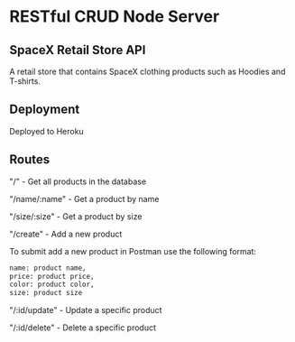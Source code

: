 # RESTful CRUD Node Server

## SpaceX Retail Store API 
A retail store that contains SpaceX clothing products such as Hoodies and T-shirts. 

## Deployment 
Deployed to Heroku

## Routes

"/" - Get all products in the database

"/name/:name" - Get a product by name

"/size/:size" - Get a product by size

"/create" - Add a new product


To submit add a new product in Postman use the following format:

```bash 
name: product name,
price: product price,
color: product color,
size: product size
```

"/:id/update" - Update a specific product

"/:id/delete" - Delete a specific product